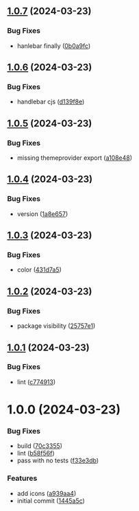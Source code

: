 ## [1.0.7](https://github.com/laureldaigneault/ezform/compare/v1.0.6...v1.0.7) (2024-03-23)


### Bug Fixes

* hanlebar finally ([0b0a9fc](https://github.com/laureldaigneault/ezform/commit/0b0a9fc37798cca1d95b867daec857d3570cf954))

## [1.0.6](https://github.com/laureldaigneault/ezform/compare/v1.0.5...v1.0.6) (2024-03-23)


### Bug Fixes

* handlebar cjs ([d139f8e](https://github.com/laureldaigneault/ezform/commit/d139f8eb258b0aee04c89242b21602547230b2a0))

## [1.0.5](https://github.com/laureldaigneault/ezform/compare/v1.0.4...v1.0.5) (2024-03-23)


### Bug Fixes

* missing themeprovider export ([a108e48](https://github.com/laureldaigneault/ezform/commit/a108e4851d60b323e9f9e344b0142364c0c30989))

## [1.0.4](https://github.com/laureldaigneault/ezform/compare/v1.0.3...v1.0.4) (2024-03-23)


### Bug Fixes

* version ([1a8e657](https://github.com/laureldaigneault/ezform/commit/1a8e657a01d2c51f707c8a697acd0fd63e2dadb6))

## [1.0.3](https://github.com/laureldaigneault/ezform/compare/v1.0.2...v1.0.3) (2024-03-23)


### Bug Fixes

* color ([431d7a5](https://github.com/laureldaigneault/ezform/commit/431d7a5be27fe3d37ffef8cb864d63ed1f5102ea))

## [1.0.2](https://github.com/laureldaigneault/ezform/compare/v1.0.1...v1.0.2) (2024-03-23)


### Bug Fixes

* package visibility ([25757e1](https://github.com/laureldaigneault/ezform/commit/25757e1aeaa0ffd80b65b2fdbd229abea7b6d8d0))

## [1.0.1](https://github.com/laureldaigneault/ezform/compare/v1.0.0...v1.0.1) (2024-03-23)


### Bug Fixes

* lint ([c774913](https://github.com/laureldaigneault/ezform/commit/c77491320367fc2eecaa07fb115715d849afb68a))

# 1.0.0 (2024-03-23)


### Bug Fixes

* build ([70c3355](https://github.com/laureldaigneault/ezform/commit/70c33558a98537d4d83320af94feab8737abfee9))
* lint ([b58f56f](https://github.com/laureldaigneault/ezform/commit/b58f56fed6257d60b52adefcf63b96f85f5e5c07))
* pass with no tests ([f33e3db](https://github.com/laureldaigneault/ezform/commit/f33e3db98251a4b3b3f34714fdf517a1690c25bd))


### Features

* add icons ([a939aa4](https://github.com/laureldaigneault/ezform/commit/a939aa4444e6cac4833c5d58daf4e439260b141d))
* initial commit ([1445a5c](https://github.com/laureldaigneault/ezform/commit/1445a5c86fd463bfbc6743c7b5057e8fe47b52bd))
